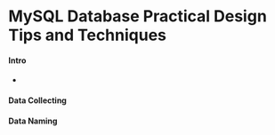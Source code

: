 # MySQL Database Practical Design Tips and Techniques

#### Intro
- 


#### Data Collecting

#### Data Naming